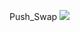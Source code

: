 Push_Swap
![](file:///home/ecayir/Downloads/Screenshot%202022-04-23%20at%2017-36-49%20Intra%20Projects%20push_swap.png)
